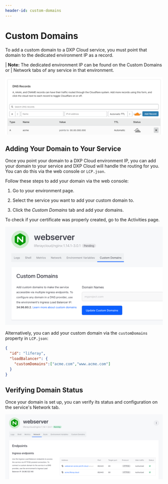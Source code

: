 ```yaml
---
header-id: custom-domains
---
```


# Custom Domains

To add a custom domain to a DXP Cloud service, you must point that domain to the 
dedicated environment IP as a record. 

| **Note:** The dedicated environment IP can be found on the Custom Domains or 
| Network tabs of any service in that environment. 

![Figure 1: This example uses Cloudflare to create DNS records.](../../images/dns-records.png)

## Adding Your Domain to Your Service

Once you point your domain to a DXP Cloud environment IP, you can add your 
domain to your service and DXP Cloud will handle the routing for you. You can do 
this via the web console or `LCP.json`. 

Follow these steps to add your domain via the web console: 

1.  Go to your environment page. 

2.  Select the service you want to add your custom domain to. 

3.  Click the *Custom Domains* tab and add your domains. 

To check if your certificate was properly created, go to the Activities page. 

![Figure 2: Use the service's Custom Domains tab to add your domains.](../../images/custom-domains.png)

Alternatively, you can add your custom domain via the `customDomains` property 
in `LCP.json`: 

```json
{
  "id": "liferay",
  "loadBalancer": {
    "customDomains":["acme.com","www.acme.com"]
  }
}
```

## Verifying Domain Status

Once your domain is set up, you can verify its status and configuration on the 
service's Network tab. 

![Figure 3: View all your endpoints and custom domains on the Network tab.](../../images/custom-domain-status.png)
